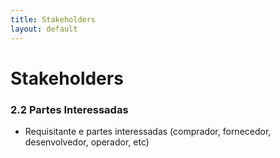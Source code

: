 ```yaml
---
title: Stakeholders
layout: default
---
```


# Stakeholders

### 2.2 Partes Interessadas
- Requisitante e partes interessadas (comprador, fornecedor, desenvolvedor, operador, etc)
